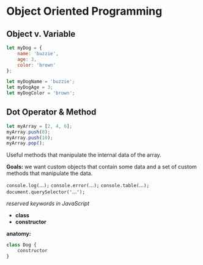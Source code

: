 # Object Oriented Programming

## Object v. Variable

```javascript
let myDog = {
	name: 'buzzie',
	age: 3,
	color: 'brown'
};
```

```javascript
let myDogName = 'buzzie';
let myDogAge = 3;
let myDogColor = 'brown';
```

## Dot Operator & Method

```javascript
let myArray = [2, 4, 6];
myArray.push(8);
myArray.push(10);
myArray.pop();
```

Useful methods that manipulate the internal data of the array.

**Goals:** we want custom objects that contain some data and a set of custom methods that manipulate the data.

`console.log(`...`);`
`console.error(`...`);`
`console.table(`...`);`
`document.querySelector('`...`');`

*reserved keywords in JavaScript*
* **class**
* **constructor**

**anatomy:** 

```javascript
class Dog {
	constructor
}
```